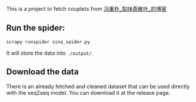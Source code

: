 This is a project to fetch couplets from [冯重朴_梨味斋散叶_的博客](http://blog.sina.com.cn/s/articlelist_1195052695_2_1.html)

Run the spider:
-------------

```
scrapy runspider sina_spider.py
```

It will store the data into `./output/`.


Download the data
-------------------

There is an already fetched and cleaned dataset that can be used directly with the seq2seq model. You can download it at the release page.

